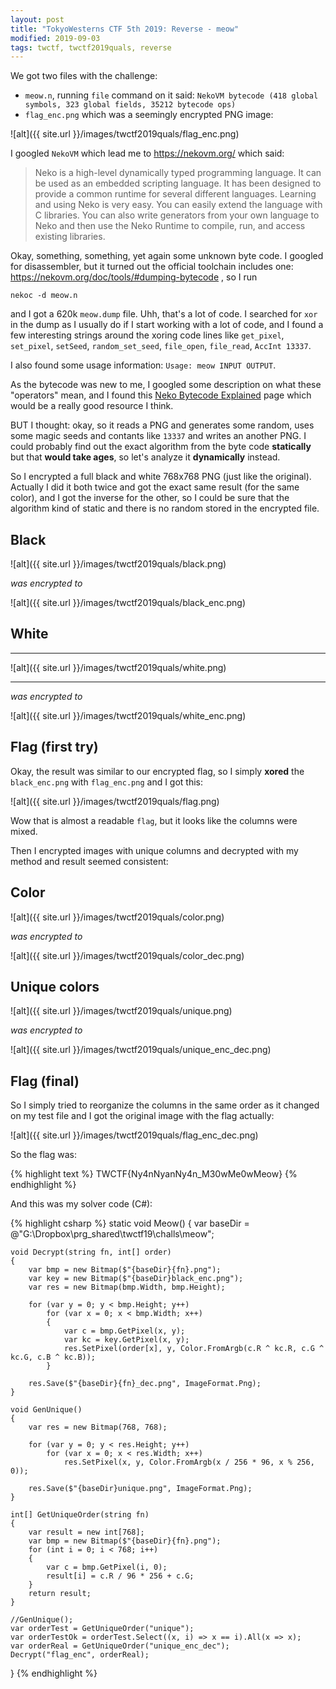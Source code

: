 ```yaml
---
layout: post
title: "TokyoWesterns CTF 5th 2019: Reverse - meow"
modified: 2019-09-03
tags: twctf, twctf2019quals, reverse
---
```


We got two files with the challenge:
* `meow.n`, running `file` command on it said: `NekoVM bytecode (418 global symbols, 323 global fields, 35212 bytecode ops)`
* `flag_enc.png` which was a seemingly encrypted PNG image:

![alt]({{ site.url }}/images/twctf2019quals/flag_enc.png)

I googled `NekoVM` which lead me to https://nekovm.org/ which said:

> Neko is a high-level dynamically typed programming language. It can be used as an embedded scripting language. It has been designed to provide a common runtime for several different languages. Learning and using Neko is very easy. You can easily extend the language with C libraries. You can also write generators from your own language to Neko and then use the Neko Runtime to compile, run, and access existing libraries.

Okay, something, something, yet again some unknown byte code. I googled for disassembler, but it turned out the official toolchain includes one: https://nekovm.org/doc/tools/#dumping-bytecode , so I run

```
nekoc -d meow.n
```

and I got a 620k `meow.dump` file. Uhh, that's a lot of code. I searched for `xor` in the dump as I usually do if I start working with a lot of code, and I found a few interesting strings around the xoring code lines like `get_pixel`, `set_pixel`, `setSeed`, `random_set_seed`, `file_open`, `file_read`, `AccInt 13337`.

I also found some usage information: `Usage: meow INPUT OUTPUT`.

As the bytecode was new to me, I googled some description on what these "operators" mean, and I found this [Neko Bytecode Explained](https://repl.it/@king1600/Neko-Bytecode-Explained) page which would be a really good resource I think.

BUT I thought: okay, so it reads a PNG and generates some random, uses some magic seeds and contants like `13337` and writes an another PNG. I could probably find out the exact algorithm from the byte code **statically** but that **would take ages**, so let's analyze it **dynamically** instead.

So I encrypted a full black and white 768x768 PNG (just like the original). Actually I did it both twice and got the exact same result (for the same color), and I got the inverse for the other, so I could be sure that the algorithm kind of static and there is no random stored in the encrypted file.

## Black

![alt]({{ site.url }}/images/twctf2019quals/black.png)

_was encrypted to_

![alt]({{ site.url }}/images/twctf2019quals/black_enc.png)

## White

***

![alt]({{ site.url }}/images/twctf2019quals/white.png)

***

_was encrypted to_

![alt]({{ site.url }}/images/twctf2019quals/white_enc.png)

## Flag (first try)

Okay, the result was similar to our encrypted flag, so I simply **xored** the `black_enc.png` with `flag_enc.png` and I got this:

![alt]({{ site.url }}/images/twctf2019quals/flag.png)

Wow that is almost a readable `flag`, but it looks like the columns were mixed.

Then I encrypted images with unique columns and decrypted with my method and result seemed consistent:

## Color

![alt]({{ site.url }}/images/twctf2019quals/color.png)

_was encrypted to_

![alt]({{ site.url }}/images/twctf2019quals/color_dec.png)

## Unique colors

![alt]({{ site.url }}/images/twctf2019quals/unique.png)

_was encrypted to_

![alt]({{ site.url }}/images/twctf2019quals/unique_enc_dec.png)

## Flag (final)

So I simply tried to reorganize the columns in the same order as it changed on my test file and I got the original image with the flag actually:

![alt]({{ site.url }}/images/twctf2019quals/flag_enc_dec.png)

So the flag was:

{% highlight text %}
TWCTF{Ny4nNyanNy4n_M30wMe0wMeow}
{% endhighlight %}

And this was my solver code (C#):

{% highlight csharp %} 
static void Meow()
{
    var baseDir = @"G:\Dropbox\prg_shared\twctf19\challs\meow\";

    void Decrypt(string fn, int[] order)
    {
        var bmp = new Bitmap($"{baseDir}{fn}.png");
        var key = new Bitmap($"{baseDir}black_enc.png");
        var res = new Bitmap(bmp.Width, bmp.Height);

        for (var y = 0; y < bmp.Height; y++)
            for (var x = 0; x < bmp.Width; x++)
            {
                var c = bmp.GetPixel(x, y);
                var kc = key.GetPixel(x, y);
                res.SetPixel(order[x], y, Color.FromArgb(c.R ^ kc.R, c.G ^ kc.G, c.B ^ kc.B));
            }

        res.Save($"{baseDir}{fn}_dec.png", ImageFormat.Png);
    }

    void GenUnique()
    {
        var res = new Bitmap(768, 768);

        for (var y = 0; y < res.Height; y++)
            for (var x = 0; x < res.Width; x++)
                res.SetPixel(x, y, Color.FromArgb(x / 256 * 96, x % 256, 0));

        res.Save($"{baseDir}unique.png", ImageFormat.Png);
    }

    int[] GetUniqueOrder(string fn)
    {
        var result = new int[768];
        var bmp = new Bitmap($"{baseDir}{fn}.png");
        for (int i = 0; i < 768; i++)
        {
            var c = bmp.GetPixel(i, 0);
            result[i] = c.R / 96 * 256 + c.G;
        }
        return result;
    }

    //GenUnique();            
    var orderTest = GetUniqueOrder("unique");
    var orderTestOk = orderTest.Select((x, i) => x == i).All(x => x);
    var orderReal = GetUniqueOrder("unique_enc_dec");
    Decrypt("flag_enc", orderReal);
}
{% endhighlight %}